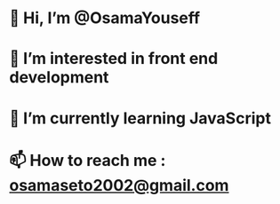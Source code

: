 








# 👋 Hi, I’m @OsamaYouseff
# 👀 I’m interested in front end development
# 🌱 I’m currently learning JavaScript
# 📫 How to reach me : osamaseto2002@gmail.com

<!---
OsamaYouseff/OsamaYouseff is a ✨ special ✨ repository because its `README.md` (this file) appears on your GitHub profile.
You can click the Preview link to take a look at your changes.
--->
